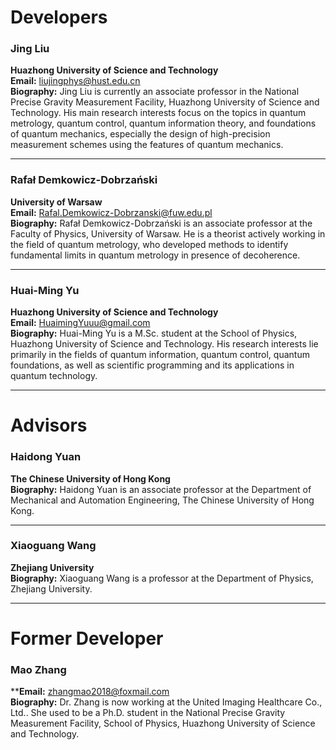 # Developers

### **Jing Liu**
**Huazhong University of Science and Technology**  
**Email:** <liujingphys@hust.edu.cn>  
**Biography:** Jing Liu is currently an associate professor in the National Precise Gravity 
Measurement Facility, Huazhong University of Science and Technology. His main research interests 
focus on the topics in quantum metrology, quantum control, quantum information theory, and 
foundations of quantum mechanics, especially the design of high-precision measurement schemes 
using the features of quantum mechanics.

---

### **Rafał Demkowicz-Dobrzański**  
**University of Warsaw**  
**Email:** <Rafal.Demkowicz-Dobrzanski@fuw.edu.pl>  
**Biography:** Rafał Demkowicz-Dobrzański is an associate professor at the Faculty of Physics, 
University of Warsaw. He is a theorist actively working in the field of quantum metrology, 
who developed methods to identify fundamental limits in quantum metrology in presence of 
decoherence.

---
### **Huai-Ming Yu**  
**Huazhong University of Science and Technology**  
**Email:** <HuaimingYuuu@gmail.com>  
**Biography:** Huai-Ming Yu is a M.Sc. student at the School of Physics, Huazhong University of 
Science and Technology. His research interests lie primarily in the fields of quantum information,
quantum control, quantum foundations, as well as scientific programming and its applications in
quantum technology.

---

# Advisors

### **Haidong Yuan**  
**The Chinese University of Hong Kong**  
**Biography:** Haidong Yuan is an associate professor at the Department of Mechanical 
and Automation Engineering, The Chinese University of Hong Kong.

---

### **Xiaoguang Wang**  
**Zhejiang University**  
**Biography:** Xiaoguang Wang is a professor at the Department of Physics, Zhejiang University.


---
# Former Developer

### **Mao Zhang** 
****Email:** <zhangmao2018@foxmail.com>  
**Biography:** Dr. Zhang is now working at the United Imaging Healthcare Co., Ltd.. She used to be a Ph.D. student in the National Precise Gravity Measurement Facility, School of Physics, Huazhong University of Science and Technology. 